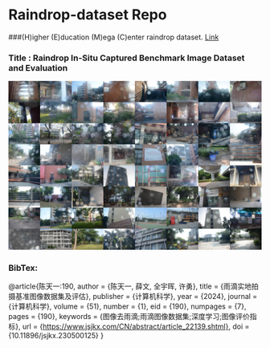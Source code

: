 # Raindrop-dataset Repo

###(H)igher (E)ducation (M)ega (C)enter raindrop dataset. [Link](https://drive.google.com/file/d/1g9bkNIr-Sw8LmC6NrYJbvQjVaZKjBG4J/view)

### Title : Raindrop In-Situ Captured Benchmark Image Dataset and Evaluation

<Dataset-Demo-Pics>

![Teaser image](./dataset_overview.jpg)

### BibTex:
@article{陈天一:190,
author = {陈天一, 薛文, 全宇晖, 许勇},
title = {雨滴实地拍摄基准图像数据集及评估},
publisher = {计算机科学},
year = {2024},
journal = {计算机科学},
volume = {51},
number = {1},
eid = {190},
numpages = {7},
pages = {190},
keywords = {图像去雨滴;雨滴图像数据集;深度学习;图像评价指标},
url = {https://www.jsjkx.com/CN/abstract/article_22139.shtml},
doi = {10.11896/jsjkx.230500125}
}    
